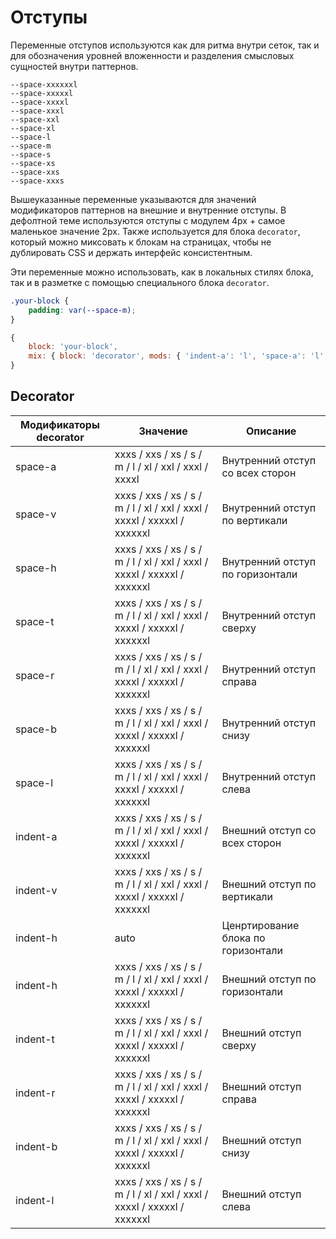 # Отступы

Переменные отступов используются как для ритма внутри сеток, так и для обозначения уровней вложенности и разделения смысловых сущностей внутри паттернов.

<div class="tpl-grid tpl-grid_s-ratio_1-1-1 tpl-grid_m-ratio_1-1-1-1 tpl-grid_row-gap_third decorator decorator_indent-b_xxxxl" style="padding-top: 0px; grid-row-gap: var(--col-gap-third);">
	<div class="space">
		<div class="space__image">
			<div class="space-image space-image_size_xxxxxxl"></div>
		</div>
		<code>--space-xxxxxxl</code>
	</div>
	<div class="space">
		<div class="space__image">
			<div class="space-image space-image_size_xxxxxl"></div>
		</div>
		<code>--space-xxxxxl</code>
	</div>
	<div class="space">
		<div class="space__image">
			<div class="space-image space-image_size_xxxxl"></div>
		</div>
		<code>--space-xxxxl</code>
	</div>
	<div class="space">
		<div class="space__image">
			<div class="space-image space-image_size_xxxl"></div>
		</div>
		<code>--space-xxxl</code>
	</div>
	<div class="space">
		<div class="space__image">
			<div class="space-image space-image_size_xxl"></div>
		</div>
		<code>--space-xxl</code>
	</div>
	<div class="space">
		<div class="space__image">
			<div class="space-image space-image_size_xl"></div>
		</div>
		<code>--space-xl</code>
	</div>
	<div class="space">
		<div class="space__image">
			<div class="space-image space-image_size_l"></div>
		</div>
		<code>--space-l</code>
	</div>
	<div class="space">
		<div class="space__image">
			<div class="space-image space-image_size_m"></div>
		</div>
		<code>--space-m</code>
	</div>
	<div class="space">
		<div class="space__image">
			<div class="space-image space-image_size_s"></div>
		</div>
		<code>--space-s</code>
	</div>
	<div class="space">
		<div class="space__image">
			<div class="space-image space-image_size_xs"></div>
		</div>
		<code>--space-xs</code>
	</div>
	<div class="space">
		<div class="space__image">
			<div class="space-image space-image_size_xxs"></div>
		</div>
		<code>--space-xxs</code>
	</div>
	<div class="space">
		<div class="space__image">
			<div class="space-image space-image_size_xxxs"></div>
		</div>
		<code>--space-xxxs</code>
	</div>
</div>

Вышеуказанные переменные указываются для значений модификаторов паттернов на внешние и внутренние отступы. В дефолтной теме используются отступы с модулем 4px + самое маленькое значение 2px.
Также используется для блока `decorator`, который можно миксовать к блокам на страницах, чтобы не дублировать CSS и держать интерфейс консистентным.

Эти переменные можно использовать, как в локальных стилях блока, так и в разметке с помощью специального блока `decorator`.

```css
.your-block {
	padding: var(--space-m);
}
```
```js
{
	block: 'your-block',
	mix: { block: 'decorator', mods: { 'indent-a': 'l', 'space-a': 'l' } }
}
```
## Decorator

Модификаторы decorator | Значение                                                                 | Описание
---------------------- | ------------------------------------------------------------------------ | ----------------
space-a                | xxxs / xxs / xs / s / m / l / xl / xxl / xxxl / xxxxl                    | Внутренний отступ со всех сторон
space-v                | xxxs / xxs / xs / s / m / l / xl / xxl / xxxl / xxxxl / xxxxxl / xxxxxxl | Внутренний отступ по вертикали
space-h                | xxxs / xxs / xs / s / m / l / xl / xxl / xxxl / xxxxl / xxxxxl / xxxxxxl | Внутренний отступ по горизонтали
space-t                | xxxs / xxs / xs / s / m / l / xl / xxl / xxxl / xxxxl / xxxxxl / xxxxxxl | Внутренний отступ сверху
space-r                | xxxs / xxs / xs / s / m / l / xl / xxl / xxxl / xxxxl / xxxxxl / xxxxxxl | Внутренний отступ справа
space-b                | xxxs / xxs / xs / s / m / l / xl / xxl / xxxl / xxxxl / xxxxxl / xxxxxxl | Внутренний отступ снизу
space-l                | xxxs / xxs / xs / s / m / l / xl / xxl / xxxl / xxxxl / xxxxxl / xxxxxxl | Внутренний отступ слева
indent-a               | xxxs / xxs / xs / s / m / l / xl / xxl / xxxl / xxxxl / xxxxxl / xxxxxxl | Внешний отступ со всех сторон
indent-v               | xxxs / xxs / xs / s / m / l / xl / xxl / xxxl / xxxxl / xxxxxl / xxxxxxl | Внешний отступ по вертикали
indent-h               | auto                                                                     | Ценртирование блока по горизонтали
indent-h               | xxxs / xxs / xs / s / m / l / xl / xxl / xxxl / xxxxl / xxxxxl / xxxxxxl | Внешний отступ по горизонтали
indent-t               | xxxs / xxs / xs / s / m / l / xl / xxl / xxxl / xxxxl / xxxxxl / xxxxxxl | Внешний отступ сверху
indent-r               | xxxs / xxs / xs / s / m / l / xl / xxl / xxxl / xxxxl / xxxxxl / xxxxxxl | Внешний отступ справа
indent-b               | xxxs / xxs / xs / s / m / l / xl / xxl / xxxl / xxxxl / xxxxxl / xxxxxxl | Внешний отступ снизу
indent-l               | xxxs / xxs / xs / s / m / l / xl / xxl / xxxl / xxxxl / xxxxxl / xxxxxxl | Внешний отступ слева
